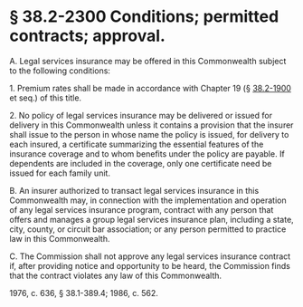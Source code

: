 # § 38.2-2300 Conditions; permitted contracts; approval.

<p>A. Legal services insurance may be offered in this Commonwealth subject to the following conditions:</p><p>1. Premium rates shall be made in accordance with Chapter 19 (§ <a href='http://law.lis.virginia.gov/vacode/38.2-1900/'>38.2-1900</a> et seq.) of this title.</p><p>2. No policy of legal services insurance may be delivered or issued for delivery in this Commonwealth unless it contains a provision that the insurer shall issue to the person in whose name the policy is issued, for delivery to each insured, a certificate summarizing the essential features of the insurance coverage and to whom benefits under the policy are payable. If dependents are included in the coverage, only one certificate need be issued for each family unit.</p><p>B. An insurer authorized to transact legal services insurance in this Commonwealth may, in connection with the implementation and operation of any legal services insurance program, contract with any person that offers and manages a group legal services insurance plan, including a state, city, county, or circuit bar association; or any person permitted to practice law in this Commonwealth.</p><p>C. The Commission shall not approve any legal services insurance contract if, after providing notice and opportunity to be heard, the Commission finds that the contract violates any law of this Commonwealth.</p><p>1976, c. 636, § 38.1-389.4; 1986, c. 562.</p>